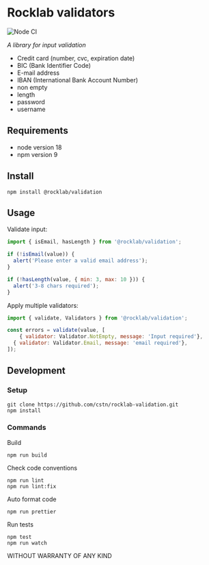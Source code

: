 # Rocklab validators

![Node CI](https://github.com/cstn/rocklab-validation/workflows/Node%20CI/badge.svg)

_A library for input validation_

* Credit card (number, cvc, expiration date)
* BIC (Bank Identifier Code)
* E-mail address
* IBAN (International Bank Account Number)
* non empty
* length
* password
* username

## Requirements

* node version 18
* npm version 9

## Install

```shell script
npm install @rocklab/validation
```

## Usage
Validate input:
```javascript
import { isEmail, hasLength } from '@rocklab/validation';

if (!isEmail(value)) {
  alert('Please enter a valid email address');
}

if (!hasLength(value, { min: 3, max: 10 })) {
  alert('3-8 chars required');
}
```

Apply multiple validators:
```javascript
import { validate, Validators } from '@rocklab/validation';

const errors = validate(value, [
	{ validator: Validator.NotEmpty, message: 'Input required'},
  { validator: Validator.Email, message: 'email required'},
]);
```

## Development

### Setup

```shell script
git clone https://github.com/cstn/rocklab-validation.git
npm install
```

### Commands

Build

```shell script
npm run build
```

Check code conventions

```shell script
npm run lint
npm run lint:fix
```

Auto format code

```shell script
npm run prettier
```

Run tests

```shell script
npm test
npm run watch
```

WITHOUT WARRANTY OF ANY KIND
